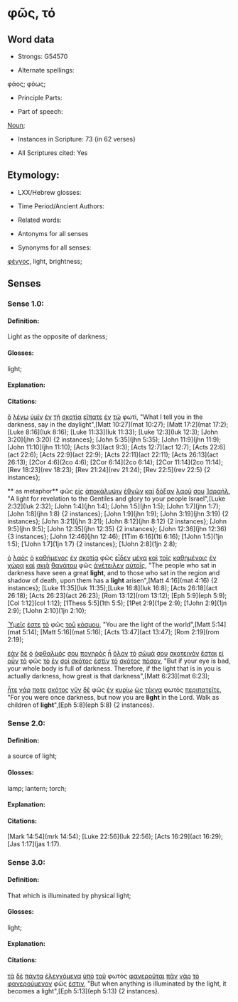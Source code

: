 # φῶς, τό

<!-- Status: S2=NeedsFinalCheck -->
<!-- Lexica used for edits: BDAG, FFM, LN, A-S -->

## Word data

* Strongs: G54570

* Alternate spellings:

 φάος; φόως;

* Principle Parts: 

* Part of speech: 

[Noun](http://ugg.readthedocs.io/en/latest/noun.html); 

* Instances in Scripture: 73 {in 62 verses}

* All Scriptures cited: Yes

## Etymology: 

* LXX/Hebrew glosses: 

* Time Period/Ancient Authors: 

* Related words: 

* Antonyms for all senses

* Synonyms for all senses: 

[φέγγος](../G53380/01.md), light, brightness; 

## Senses 

### Sense 1.0:

#### Definition: 

Light as the opposite of darkness;

#### Glosses:

light;

#### Explanation:

#### Citations:

[ὃ](../G37390/01.md) [λέγω](../G30040/01.md) [ὑμῖν](../G47710/01.md) [ἐν](../G17220/01.md) [τῇ](../G35880/01.md) [σκοτίᾳ](../G46530/01.md) [εἴπατε](../G30040/01.md) [ἐν](../G17220/01.md) [τῷ](../G35880/01.md) φωτί, "What I tell you in the darkness, say in the daylight",[Matt 10:27](mat 10:27); [Matt 17:2](mat 17:2); [Luke 8:16](luk 8:16); [Luke 11:33](luk 11:33); [Luke 12:3](luk 12:3); [John 3:20](jhn 3:20) {2 instances}; [John 5:35](jhn 5:35); [John 11:9](jhn 11:9);[John 11:10](jhn 11:10); [Acts 9:3](act 9:3); [Acts 12:7](act 12:7); [Acts 22:6](act 22:6); [Acts 22:9](act 22:9); [Acts 22:11](act 22:11); [Acts 26:13](act 26:13); [2Cor 4:6](2co 4:6); [2Cor 6:14](2co 6:14); [2Cor 11:14](2co 11:14); [Rev 18:23](rev 18:23); [Rev 21:24](rev 21:24); [Rev 22:5](rev 22:5) {2 instances};  


** as metaphor** φῶς [εἰς](../G15190/01.md) [ἀποκάλυψιν](../G06020/01.md) [ἐθνῶν](../G14840/01.md) [καὶ](../G25320/01.md) [δόξαν](../G13910/01.md) [λαοῦ](../G29920/01.md) [σου](../G47710/01.md) [Ἰσραήλ](../G24740/01.md), "A light for revelation to the Gentiles and glory to your people Israel",[Luke 2:32](luk 2:32); [John 1:4](jhn 1:4); [John 1:5](jhn 1:5); [John 1:7](jhn 1:7); [John 1:8](jhn 1:8) {2 instances}; [John 1:9](jhn 1:9); [John 3:19](jhn 3:19) {2 instances}; [John 3:21](jhn 3:21); [John 8:12](jhn 8:12) {2 instances}; [John 9:5](jhn 9:5); [John 12:35](jhn 12:35) {2 instances}; [John 12:36](jhn 12:36) {3 instances}; [John 12:46](jhn 12:46); [1Tim 6:16](1ti 6:16); [1John 1:5](1jn 1:5); [1John 1:7](1jn 1:7) {2 instances}; [1John 2:8](1jn 2:8);  

[ὁ](../G35880/01.md) [λαὸς](../G29920/01.md) [ὁ](../G35880/01.md) [καθήμενος](../G25210/01.md) [ἐν](../G17220/01.md) [σκοτίᾳ](../G46530/01.md) φῶς [εἶδεν](../G37080/01.md) [μέγα](../G31730/01.md) [καὶ](../G25320/01.md) [τοῖς](../G35880/01.md) [καθημένοις](../G25210/01.md) [ἐν](../G17220/01.md) [χώρᾳ](../G55610/01.md) [καὶ](../G25320/01.md) [σκιᾷ](../G46390/01.md) [θανάτου](../G22880/01.md) φῶς [ἀνέτειλεν](../G03930/01.md) [αὐτοῖς](../G08460/01.md), "The people who sat in darkness have seen a great **light**, and to those who sat in the region and shadow of death, upon them has a **light** arisen",[Matt 4:16](mat 4:16) {2 instances}; [Luke 11:35](luk 11:35);[Luke 16:8](luk 16:8); [Acts 26:18](act 26:18); [Acts 26:23](act 26:23); [Rom 13:12](rom 13:12); [Eph 5:9](eph 5:9); [Col 1:12](col 1:12); [1Thess 5:5](1th 5:5); [1Pet 2:9](1pe 2:9); [1John 2:9](1jn 2:9); [1John 2:10](1jn 2:10);  

[Ὑμεῖς](../G47710/01.md) [ἐστε](../G99999/01.md) [τὸ](../G35880/01.md) φῶς [τοῦ](../G35880/01.md) [κόσμου](../G28890/01.md), "You are the light of the world",[Matt 5:14](mat 5:14); [Matt 5:16](mat 5:16); [Acts 13:47](act 13:47); [Rom 2:19](rom 2:19); 

[ἐὰν](../G14370/01.md) [δὲ](../G11610/01.md) [ὁ](../G35880/01.md) [ὀφθαλμός](../G37880/01.md) [σου](../G47710/01.md) [πονηρὸς](../G41900/01.md) [ᾖ](../G99999/01.md) [ὅλον](../G36500/01.md) [τὸ](../G35880/01.md) [σῶμά](../G49830/01.md) [σου](../G47710/01.md) [σκοτεινὸν](../G46520/01.md) [ἔσται](../G99999/01.md) [εἰ](../G14870/01.md) [οὖν](../G37670/01.md) [τὸ](../G35880/01.md) φῶς [τὸ](../G35880/01.md) [ἐν](../G17220/01.md) [σοὶ](../G47710/01.md) [σκότος](../G46550/01.md) [ἐστίν](../G99999/01.md) [τὸ](../G35880/01.md) [σκότος](../G46550/01.md) [πόσον](../G42140/01.md), "But if your eye is bad, your whole body is full of darkness. Therefore, if the light that is in you is actually darkness, how great is that darkness",[Matt 6:23](mat 6:23);

[ἦτε](../G99999/01.md) [γάρ](../G10630/01.md) [ποτε](../G42180/01.md) [σκότος](../G46550/01.md) [νῦν](../G35680/01.md) [δὲ](../G11610/01.md) φῶς [ἐν](../G17220/01.md) [κυρίῳ](../G29620/01.md) [ὡς](../G56130/01.md) [τέκνα](../G50430/01.md) φωτὸς [περιπατεῖτε](../G40430/01.md), "For you were once darkness, but now you are **light** in the Lord. Walk as children of **light**",[Eph 5:8](eph 5:8) {2 instances}. 

### Sense 2.0:

#### Definition: 

a source of light;

#### Glosses:

lamp; lantern; torch;

#### Explanation:

#### Citations:

 [Mark 14:54](mrk 14:54);  [Luke 22:56](luk 22:56); [Acts 16:29](act 16:29); [Jas 1:17](jas 1:17).  

### Sense 3.0:

#### Definition: 

That which is illuminated by physical light;

#### Glosses:

light;

#### Explanation:

#### Citations:

[τὰ](../G35880/01.md) [δὲ](../G11610/01.md) [πάντα](../G39560/01.md) 
[ἐλεγχόμενα](../G16510/01.md) [ὑπὸ](../G52590/01.md) [τοῦ](../G35880/01.md) 
φωτὸς [φανεροῦται](../G53190/01.md) [πᾶν](../G39560/01.md) 
[γὰρ](../G10630/01.md) [τὸ](../G35880/01.md) [φανερούμενον](../G53190/01.md) 
φῶς [ἐστιν](../G99999/01.md), "But when anything is illuminated by the light, it becomes a light",[Eph 5:13](eph 5:13) {2 instances}.  

